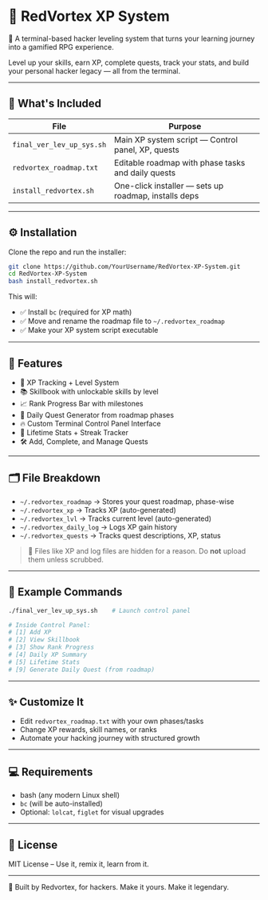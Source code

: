 # 🧠 RedVortex XP System

🚀 A terminal-based hacker leveling system that turns your learning journey into a gamified RPG experience.

Level up your skills, earn XP, complete quests, track your stats, and build your personal hacker legacy — all from the terminal.

---

## 📂 What's Included

| File                    | Purpose                                                |
|-------------------------|--------------------------------------------------------|
| `final_ver_lev_up_sys.sh`   | Main XP system script — Control panel, XP, quests     |
| `redvortex_roadmap.txt`     | Editable roadmap with phase tasks and daily quests    |
| `install_redvortex.sh`      | One-click installer — sets up roadmap, installs deps  |

---

## ⚙️ Installation

Clone the repo and run the installer:

```bash
git clone https://github.com/YourUsername/RedVortex-XP-System.git
cd RedVortex-XP-System
bash install_redvortex.sh
```

This will:
- ✅ Install `bc` (required for XP math)
- ✅ Move and rename the roadmap file to `~/.redvortex_roadmap`
- ✅ Make your XP system script executable

---

## 🧩 Features

- 🎯 XP Tracking + Level System
- 📚 Skillbook with unlockable skills by level
- 📈 Rank Progress Bar with milestones
- 🧩 Daily Quest Generator from roadmap phases
- 🔥 Custom Terminal Control Panel Interface
- 📅 Lifetime Stats + Streak Tracker
- 🛠 Add, Complete, and Manage Quests

---

## 🗂 File Breakdown

- `~/.redvortex_roadmap` → Stores your quest roadmap, phase-wise
- `~/.redvortex_xp` → Tracks XP (auto-generated)
- `~/.redvortex_lvl` → Tracks current level (auto-generated)
- `~/.redvortex_daily_log` → Logs XP gain history
- `~/.redvortex_quests` → Tracks quest descriptions, XP, status

> 🛑 Files like XP and log files are hidden for a reason. Do **not** upload them unless scrubbed.

---

## 🧠 Example Commands

```bash
./final_ver_lev_up_sys.sh    # Launch control panel

# Inside Control Panel:
# [1] Add XP
# [2] View Skillbook
# [3] Show Rank Progress
# [4] Daily XP Summary
# [5] Lifetime Stats
# [9] Generate Daily Quest (from roadmap)
```

---

## ✨ Customize It

- Edit `redvortex_roadmap.txt` with your own phases/tasks
- Change XP rewards, skill names, or ranks
- Automate your hacking journey with structured growth

---

## 💻 Requirements

- bash (any modern Linux shell)
- `bc` (will be auto-installed)
- Optional: `lolcat`, `figlet` for visual upgrades

---

## 📜 License

MIT License – Use it, remix it, learn from it.

---

🧠 Built by Redvortex, for hackers. Make it yours. Make it legendary.
